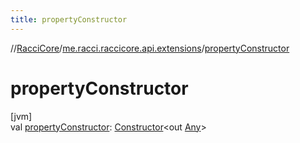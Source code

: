 ```yaml
---
title: propertyConstructor
---
```

//[RacciCore](../../index.html)/[me.racci.raccicore.api.extensions](index.html)/[propertyConstructor](property-constructor.html)



# propertyConstructor



[jvm]\
val [propertyConstructor](property-constructor.html): [Constructor](https://docs.oracle.com/javase/8/docs/api/java/lang/reflect/Constructor.html)&lt;out [Any](https://kotlinlang.org/api/latest/jvm/stdlib/kotlin/-any/index.html)&gt;




